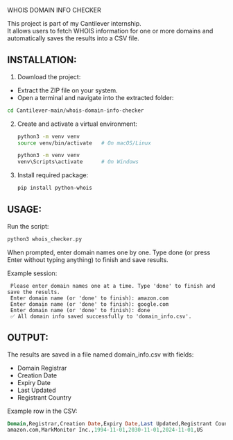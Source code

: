 WHOIS DOMAIN INFO CHECKER

This project is part of my Cantilever internship.  
It allows users to fetch WHOIS information for one or more domains and automatically saves the results into a CSV file.

## INSTALLATION:
1. Download the project:
-	Extract the ZIP file on your system.
-	Open a terminal and navigate into the extracted folder:
   ```bash
   cd Cantilever-main/whois-domain-info-checker
   ```
   
2. Create and activate a virtual environment:
   ```bash
   python3 -m venv venv
   source venv/bin/activate   # On macOS/Linux
   ```
   ```bash
   python3 -m venv venv
   venv\Scripts\activate      # On Windows
   ```

3. Install required package:
   ```bash
   pip install python-whois
   ```

## USAGE:
 Run the script:
 ```bash
 python3 whois_checker.py
 ```
 When prompted, enter domain names one by one.
 Type done (or press Enter without typing anything) to finish and save results.

Example session:
```
 Please enter domain names one at a time. Type 'done' to finish and save the results.
 Enter domain name (or 'done' to finish): amazon.com
 Enter domain name (or 'done' to finish): google.com
 Enter domain name (or 'done' to finish): done
 ✅ All domain info saved successfully to 'domain_info.csv'.
```

## OUTPUT:
 The results are saved in a file named domain_info.csv with fields:
 - Domain Registrar
 - Creation Date
 - Expiry Date
 - Last Updated
 - Registrant Country

Example row in the CSV:
 ```sql
 Domain,Registrar,Creation Date,Expiry Date,Last Updated,Registrant Country
 amazon.com,MarkMonitor Inc.,1994-11-01,2030-11-01,2024-11-01,US
 ```
